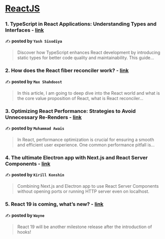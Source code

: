 
<h1><a href=https://medium.com/tag/reactjs/recommended target="_blank" rel="noopener noreferrer">ReactJS</a></h1>
<h3>1. TypeScript in React Applications: Understanding Types and Interfaces - <a href="https://medium.com/@ysisodiya113/typescript-in-react-applications-understanding-types-and-interfaces-e90a881ece1b" target="_blank" rel="noopener noreferrer">link</a></h3>

✍️ **posted by `Yash Sisodiya`**

<blockquote>Discover how TypeScript enhances React development by introducing static types for better code quality and maintainability. This guide…</blockquote>

<h3>2. How does the React fiber reconciler work? - <a href="https://medium.com/@maxtsh/how-does-the-react-fiber-reconciler-work-77c3650127da" target="_blank" rel="noopener noreferrer">link</a></h3>

✍️ **posted by `Max Shahdoost`**

<blockquote>In this article, I am going to deep dive into the React world and what is the core value proposition of React, what is React reconciler…</blockquote>

<h3>3. Optimizing React Performance: Strategies to Avoid Unnecessary Re-Renders - <a href="https://medium.com/javascript-in-plain-english/optimizing-react-performance-strategies-to-avoid-unnecessary-re-renders-f8110b4e37b2" target="_blank" rel="noopener noreferrer">link</a></h3>

✍️ **posted by `Muhammad Awais`**

<blockquote>In React, performance optimization is crucial for ensuring a smooth and efficient user experience. One common performance pitfall is…</blockquote>

<h3>4. The ultimate Electron app with Next.js and React Server Components - <a href="https://medium.com/@kirill.konshin/the-ultimate-electron-app-with-next-js-and-react-server-components-a5c0cabda72b" target="_blank" rel="noopener noreferrer">link</a></h3>

✍️ **posted by `Kirill Konshin`**

<blockquote>Combining Next.js and Electron app to use React Server Components without opening ports or running HTTP server even on localhost.</blockquote>

<h3>5. React 19 is coming, what’s new? - <a href="https://medium.com/stackademic/react-19-is-coming-whats-new-79e2d4b948e4" target="_blank" rel="noopener noreferrer">link</a></h3>

✍️ **posted by `Wayne`**

<blockquote>React 19 will be another milestone release after the introduction of hooks!</blockquote>

